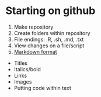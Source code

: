 # Starting on github

1) Make repository
2) Create folders within repository
3) File endings: .R, .sh, .md, .txt
4) View changes on a file/script
5) [Markdown format]()
- Titles
- Italics/bold
- Links
- Images
- Putting code within text
